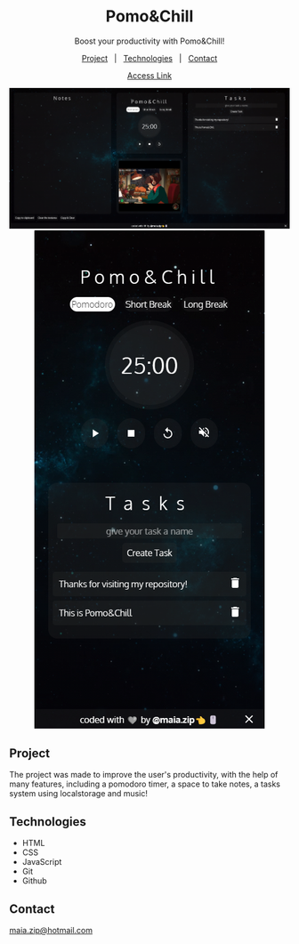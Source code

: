 <h1 align="center">Pomo&Chill</h1>

<p align="center">
Boost your productivity with Pomo&Chill!

<p align="center">
<a href="#project">Project</a>&nbsp;&nbsp;&nbsp;|&nbsp;&nbsp;
<a href="#technologies">Technologies</a>&nbsp;&nbsp;&nbsp;|&nbsp;&nbsp;
<a href="#contact">Contact</a>
</p>

<div align="center">

[Access Link](https://maiazip.github.io/Pomo-Chill/)
</div>

<p align="center">
<img alt="Page Preview" src="./.github/previewWeb.png" witdh="100%">
<img alt="Page Preview" src="./.github/previewMobileVersion.png" witdh="100%">
</p>

## Project
The project was made to improve the user's productivity, with the help of many features, including a pomodoro timer, a space to take notes, a tasks system using localstorage and music!

## Technologies

- HTML
- CSS
- JavaScript
- Git
- Github
## Contact

maia.zip@hotmail.com